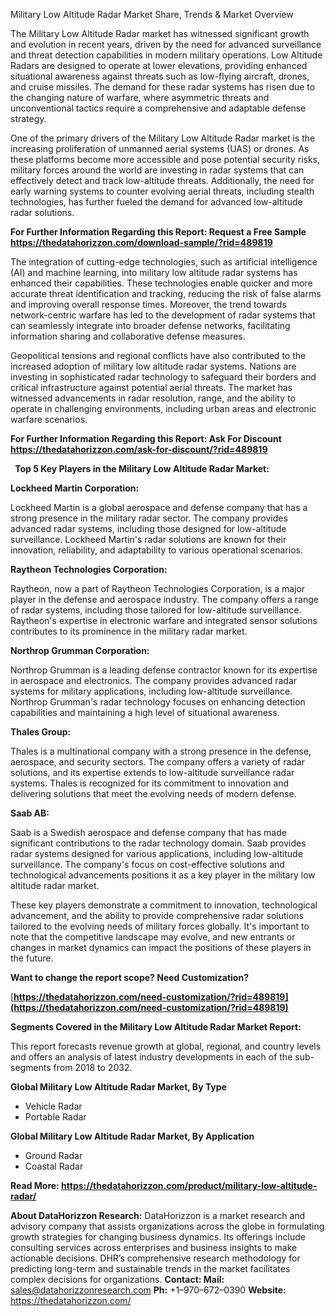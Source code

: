 ﻿Military Low Altitude Radar Market Share, Trends & Market Overview

The Military Low Altitude Radar market has witnessed significant growth and evolution in recent years, driven by the need for advanced surveillance and threat detection capabilities in modern military operations. Low Altitude Radars are designed to operate at lower elevations, providing enhanced situational awareness against threats such as low-flying aircraft, drones, and cruise missiles. The demand for these radar systems has risen due to the changing nature of warfare, where asymmetric threats and unconventional tactics require a comprehensive and adaptable defense strategy.

One of the primary drivers of the Military Low Altitude Radar market is the increasing proliferation of unmanned aerial systems (UAS) or drones. As these platforms become more accessible and pose potential security risks, military forces around the world are investing in radar systems that can effectively detect and track low-altitude threats. Additionally, the need for early warning systems to counter evolving aerial threats, including stealth technologies, has further fueled the demand for advanced low-altitude radar solutions.

**For Further Information Regarding this Report: Request a Free Sample <https://thedatahorizzon.com/download-sample/?rid=489819>** 

The integration of cutting-edge technologies, such as artificial intelligence (AI) and machine learning, into military low altitude radar systems has enhanced their capabilities. These technologies enable quicker and more accurate threat identification and tracking, reducing the risk of false alarms and improving overall response times. Moreover, the trend towards network-centric warfare has led to the development of radar systems that can seamlessly integrate into broader defense networks, facilitating information sharing and collaborative defense measures.

Geopolitical tensions and regional conflicts have also contributed to the increased adoption of military low altitude radar systems. Nations are investing in sophisticated radar technology to safeguard their borders and critical infrastructure against potential aerial threats. The market has witnessed advancements in radar resolution, range, and the ability to operate in challenging environments, including urban areas and electronic warfare scenarios.

**For Further Information Regarding this Report: Ask For Discount <https://thedatahorizzon.com/ask-for-discount/?rid=489819>** 

` `**Top 5 Key Players in the Military Low Altitude Radar Market:**

**Lockheed Martin Corporation:**

Lockheed Martin is a global aerospace and defense company that has a strong presence in the military radar sector. The company provides advanced radar systems, including those designed for low-altitude surveillance. Lockheed Martin's radar solutions are known for their innovation, reliability, and adaptability to various operational scenarios.

**Raytheon Technologies Corporation:**

Raytheon, now a part of Raytheon Technologies Corporation, is a major player in the defense and aerospace industry. The company offers a range of radar systems, including those tailored for low-altitude surveillance. Raytheon's expertise in electronic warfare and integrated sensor solutions contributes to its prominence in the military radar market.

**Northrop Grumman Corporation:**

Northrop Grumman is a leading defense contractor known for its expertise in aerospace and electronics. The company provides advanced radar systems for military applications, including low-altitude surveillance. Northrop Grumman's radar technology focuses on enhancing detection capabilities and maintaining a high level of situational awareness.

**Thales Group:**

Thales is a multinational company with a strong presence in the defense, aerospace, and security sectors. The company offers a variety of radar solutions, and its expertise extends to low-altitude surveillance radar systems. Thales is recognized for its commitment to innovation and delivering solutions that meet the evolving needs of modern defense.

**Saab AB:**

Saab is a Swedish aerospace and defense company that has made significant contributions to the radar technology domain. Saab provides radar systems designed for various applications, including low-altitude surveillance. The company's focus on cost-effective solutions and technological advancements positions it as a key player in the military low altitude radar market.

These key players demonstrate a commitment to innovation, technological advancement, and the ability to provide comprehensive radar solutions tailored to the evolving needs of military forces globally. It's important to note that the competitive landscape may evolve, and new entrants or changes in market dynamics can impact the positions of these players in the future.

**Want to change the report scope? Need Customization?**

[**https://thedatahorizzon.com/need-customization/?rid=489819](https://thedatahorizzon.com/need-customization/?rid=489819)** 

**Segments Covered in the Military Low Altitude Radar Market Report:**

This report forecasts revenue growth at global, regional, and country levels and offers an analysis of latest industry developments in each of the sub-segments from 2018 to 2032.

**Global Military Low Altitude Radar Market, By Type**

- Vehicle Radar
- Portable Radar

**Global Military Low Altitude Radar Market, By Application**

- Ground Radar
- Coastal Radar

**Read More: <https://thedatahorizzon.com/product/military-low-altitude-radar/>** 

**About DataHorizzon Research:**DataHorizzon is a market research and advisory company that assists organizations across the globe in formulating growth strategies for changing business dynamics. Its offerings include consulting services across enterprises and business insights to make actionable decisions. DHR’s comprehensive research methodology for predicting long-term and sustainable trends in the market facilitates complex decisions for organizations.**Contact:Mail:** <sales@datahorizzonresearch.com> **Ph:** +1–970–672–0390**Website:** <https://thedatahorizzon.com/> 


